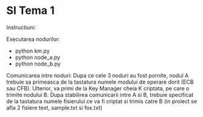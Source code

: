# SI Tema 1
Instructiuni:

Executarea nodurilor:
- python km.py
- python node_a.py
- python node_b.py

Comunicarea intre noduri:
Dupa ce cele 3 noduri au fost pornite, nodul A trebuie sa primeasca de la tastatura numele modului de operare dorit (ECB sau CFB).
Ulterior, va primi de la Key Manager cheia K criptata, pe care o trimite nodului B. Dupa stabilirea comunicarii intre A si B,
trebuie specificat de la tastatura numele fisierului ce va fi criptat si trimis catre B (in proiect se afla 2 fisiere text, sample.txt si fox.txt)
